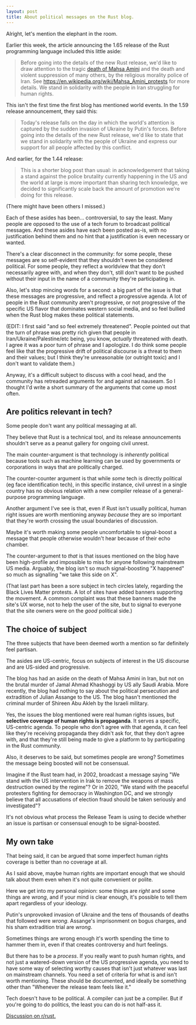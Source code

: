 ```yaml
---
layout: post
title: About political messages on the Rust blog.
---
```


Alright, let's mention the elephant in the room.

Earlier this week, the article announcing the 1.65 release of the Rust programming language included this little aside:

> Before going into the details of the new Rust release, we'd like to draw attention to the tragic [death of Mahsa Amini](https://en.wikipedia.org/wiki/Death_of_Mahsa_Amini) and the death and violent suppression of many others, by the religious morality police of Iran. See https://en.wikipedia.org/wiki/Mahsa_Amini_protests for more details. We stand in solidarity with the people in Iran struggling for human rights.

This isn't the first time the first blog has mentioned world events. In the 1.59 release announcement, they said this:

> Today's release falls on the day in which the world's attention is captured by the sudden invasion of Ukraine by Putin's forces. Before going into the details of the new Rust release, we'd like to state that we stand in solidarity with the people of Ukraine and express our support for all people affected by this conflict.

And earlier, for the 1.44 release:

> This is a shorter blog post than usual: in acknowledgement that taking a stand against the police brutality currently happening in the US and the world at large is more important than sharing tech knowledge, we decided to significantly scale back the amount of promotion we're doing for this release.

(There might have been others I missed.)

Each of these asides has been... controversial, to say the least. Many people are opposed to the use of a tech forum to broadcast political messages. And these asides have each been posted as-is, with no justification behind them and no hint that a justification is even necessary or wanted.

There's a clear disconnect in the community: for some people, these messages are so self-evident that they shouldn't even be considered political. For some people, they reflect a worldview that they don't necessarily agree with, and when they don't, still don't want to be pushed without their input in the name of a community they're participating in.

Also, let's stop mincing words for a second: a big part of the issue is that these messages are progressive, and reflect a progressive agenda. A lot of people in the Rust community aren't progressive, or not progressive of the specific US flavor that dominates western social media, and so feel bullied when the Rust blog makes these political statements.

(EDIT: I first said "and so feel extremely threatened". People pointed out that the turn of phrase was pretty rich given that people in Iran/Ukraine/Palestine/etc being, you know, *actually* threatened with death. I agree it was a poor turn of phrase and I apologize. I do think some people feel like that the progressive drift of political discourse is a threat to them and their values; but I think they're unreasonable (or outright toxic) and I don't want to validate them.)

Anyway, it's a difficult subject to discuss with a cool head, and the community has retreaded arguments for and against ad nauseam. So I thought I'd write a short summary of the arguments that come up most often.


## Are politics relevant in tech?

Some people don't want any political messaging at all.

They believe that Rust is a technical tool, and its release announcements shouldn't serve as a peanut gallery for ongoing civil unrest.

The main counter-argument is that technology is *inherently* political because tools such as machine learning can be used by governments or corporations in ways that are politically charged.

The counter-counter argument is that while *some* tech is directly political (eg face identification tech), in this specific instance, civil unrest in a single country has no obvious relation with a new compiler release of a general-purpose programming language.

Another argument I've see is that, even if Rust isn't usually political, human right issues are worth mentioning anyway *because* they are so important that they're worth crossing the usual boundaries of discussion.

Maybe it's worth making some people uncomfortable to signal-boost a message that people otherwise wouldn't hear because of their echo chamber.

The counter-argument to *that* is that issues mentioned on the blog have been high-profile and impossible to miss for anyone following mainstream US media. Arguably, the blog isn't so much signal-boosting "X happened" so much as signalling "we take this side on X".

(That last part has been a sore subject in tech circles lately, regarding the Black Lives Matter protests. A lot of sites have added banners supporting the movement. A common complaint was that these banners made the site's UX worse, not to help the user of the site, but to signal to everyone that the site owners were on the *good* political side.)


## The choice of subject

The three subjects that have been deemed worth a mention so far definitely feel partisan.

The asides are US-centric, focus on subjects of interest in the US discourse and are US-sided and progressive.

The blog has had an aside on the death of Mahsa Amini in Iran, but not on the brutal murder of Jamal Ahmad Khashoggi by US ally Saudi Arabia. More recently, the blog had nothing to say about the political persecution and extradition of Julian Assange to the US. The blog hasn't mentioned the criminal murder of Shireen Abu Akleh by the Israeli military.

Yes, the issues the blog mentioned were real human rights issues, but **selective coverage of human rights is propaganda**. It serves a specific, US-centric agenda. To people who don't agree with that agenda, it can feel like they're receiving propaganda they didn't ask for, that they don't agree with, and that they're still being made to give a platform to by participating in the Rust community.

Also, it deserves to be said, but sometimes people are wrong? Sometimes the message being boosted will not be consensual.

Imagine if the Rust team had, in 2002, broadcast a message saying "We stand with the US intervention in Irak to remove the weapons of mass destruction owned by the regime"? Or in 2020, "We stand with the peaceful protesters fighting for democracy in Washington DC, and we strongly believe that all accusations of election fraud should be taken seriously and investigated"?

It's not obvious what process the Release Team is using to decide whether an issue is partisan or consensual enough to be signal-boosted.


## My own take

That being said, it can be argued that some imperfect human rights coverage is better than no coverage at all.

As I said above, maybe human rights are important enough that we should talk about them even when it's not quite convenient or polite.

Here we get into my personal opinion: some things are *right* and some things are *wrong*, and if your mind is clear enough, it's possible to tell them apart regardless of your ideology.

Putin's unprovoked invasion of Ukraine and the tens of thousands of deaths that followed were *wrong*. Assange's imprisonment on bogus charges, and his sham extradition trial are *wrong*.

Sometimes things are wrong enough it's worth spending the time to hammer them in, even if that creates controversy and hurt feelings.

But there has to be a *process*. If you really want to push human rights, and not just a watered-down version of the US progressive agenda, you need to have some way of selecting worthy causes that isn't just whatever was last on mainstream channels. You need a set of criteria for what is and isn't worth mentioning. These should be documented, and ideally be something other than "Whenever the release team feels like it."

Tech doesn't have to be political. A compiler can just be a compiler. But if you're going to do politics, the least you can do is not half-ass it.

[Discussion on r/rust.](https://www.reddit.com/r/rust/comments/ymrpah/about_political_messages_on_the_rust_blog/)
